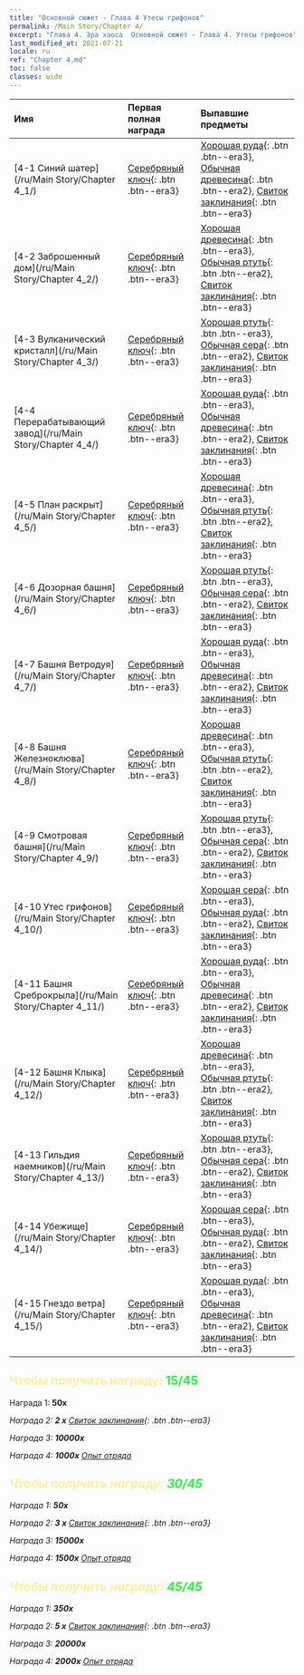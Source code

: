 ```yaml
---
title: "Основной сюжет - Глава 4 Утесы грифонов"
permalink: /Main Story/Chapter 4/
excerpt: "Глава 4. Эра хаоса  Основной сюжет - Глава 4. Утесы грифонов"
last_modified_at: 2021-07-21
locale: ru
ref: "Chapter 4.md"
toc: false
classes: wide
---
```


  | Имя |  Первая полная награда | Выпавшие предметы |
  |:------------|:------------|:------------| 
  | [4-1 Синий шатер](/ru/Main Story/Chapter 4_1/) | [Серебряный ключ](/ItemsRU/con_693/){: .btn .btn--era3} | [Хорошая руда](/ItemsRU/mat_12/){: .btn .btn--era3}, [Обычная древесина](/ItemsRU/mat_7/){: .btn .btn--era2}, [Свиток заклинания](/ItemsRU/con_694/){: .btn .btn--era3} |
  | [4-2 Заброшенный дом](/ru/Main Story/Chapter 4_2/) | [Серебряный ключ](/ItemsRU/con_693/){: .btn .btn--era3} | [Хорошая древесина](/ItemsRU/mat_13/){: .btn .btn--era3}, [Обычная ртуть](/ItemsRU/mat_8/){: .btn .btn--era2}, [Свиток заклинания](/ItemsRU/con_694/){: .btn .btn--era3} |
  | [4-3 Вулканический кристалл](/ru/Main Story/Chapter 4_3/) | [Серебряный ключ](/ItemsRU/con_693/){: .btn .btn--era3} | [Хорошая ртуть](/ItemsRU/mat_14/){: .btn .btn--era3}, [Обычная сера](/ItemsRU/mat_9/){: .btn .btn--era2}, [Свиток заклинания](/ItemsRU/con_694/){: .btn .btn--era3} |
  | [4-4 Перерабатывающий завод](/ru/Main Story/Chapter 4_4/) | [Серебряный ключ](/ItemsRU/con_693/){: .btn .btn--era3} | [Хорошая руда](/ItemsRU/mat_12/){: .btn .btn--era3}, [Обычная древесина](/ItemsRU/mat_7/){: .btn .btn--era2}, [Свиток заклинания](/ItemsRU/con_694/){: .btn .btn--era3} |
  | [4-5 План раскрыт](/ru/Main Story/Chapter 4_5/) | [Серебряный ключ](/ItemsRU/con_693/){: .btn .btn--era3} | [Хорошая древесина](/ItemsRU/mat_13/){: .btn .btn--era3}, [Обычная ртуть](/ItemsRU/mat_8/){: .btn .btn--era2}, [Свиток заклинания](/ItemsRU/con_694/){: .btn .btn--era3} |
  | [4-6 Дозорная башня](/ru/Main Story/Chapter 4_6/) | [Серебряный ключ](/ItemsRU/con_693/){: .btn .btn--era3} | [Хорошая ртуть](/ItemsRU/mat_14/){: .btn .btn--era3}, [Обычная сера](/ItemsRU/mat_9/){: .btn .btn--era2}, [Свиток заклинания](/ItemsRU/con_694/){: .btn .btn--era3} |
  | [4-7 Башня Ветродуя](/ru/Main Story/Chapter 4_7/) | [Серебряный ключ](/ItemsRU/con_693/){: .btn .btn--era3} | [Хорошая руда](/ItemsRU/mat_12/){: .btn .btn--era3}, [Обычная древесина](/ItemsRU/mat_7/){: .btn .btn--era2}, [Свиток заклинания](/ItemsRU/con_694/){: .btn .btn--era3} |
  | [4-8 Башня Железноклюва](/ru/Main Story/Chapter 4_8/) | [Серебряный ключ](/ItemsRU/con_693/){: .btn .btn--era3} | [Хорошая древесина](/ItemsRU/mat_13/){: .btn .btn--era3}, [Обычная ртуть](/ItemsRU/mat_8/){: .btn .btn--era2}, [Свиток заклинания](/ItemsRU/con_694/){: .btn .btn--era3} |
  | [4-9 Смотровая башня](/ru/Main Story/Chapter 4_9/) | [Серебряный ключ](/ItemsRU/con_693/){: .btn .btn--era3} | [Хорошая ртуть](/ItemsRU/mat_14/){: .btn .btn--era3}, [Обычная сера](/ItemsRU/mat_9/){: .btn .btn--era2}, [Свиток заклинания](/ItemsRU/con_694/){: .btn .btn--era3} |
  | [4-10 Утес грифонов](/ru/Main Story/Chapter 4_10/) | [Серебряный ключ](/ItemsRU/con_693/){: .btn .btn--era3} | [Хорошая сера](/ItemsRU/mat_15/){: .btn .btn--era3}, [Обычная руда](/ItemsRU/mat_6/){: .btn .btn--era2}, [Свиток заклинания](/ItemsRU/con_694/){: .btn .btn--era3} |
  | [4-11 Башня Среброкрыла](/ru/Main Story/Chapter 4_11/) | [Серебряный ключ](/ItemsRU/con_693/){: .btn .btn--era3} | [Хорошая руда](/ItemsRU/mat_12/){: .btn .btn--era3}, [Обычная древесина](/ItemsRU/mat_7/){: .btn .btn--era2}, [Свиток заклинания](/ItemsRU/con_694/){: .btn .btn--era3} |
  | [4-12 Башня Клыка](/ru/Main Story/Chapter 4_12/) | [Серебряный ключ](/ItemsRU/con_693/){: .btn .btn--era3} | [Хорошая древесина](/ItemsRU/mat_13/){: .btn .btn--era3}, [Обычная ртуть](/ItemsRU/mat_8/){: .btn .btn--era2}, [Свиток заклинания](/ItemsRU/con_694/){: .btn .btn--era3} |
  | [4-13 Гильдия наемников](/ru/Main Story/Chapter 4_13/) | [Серебряный ключ](/ItemsRU/con_693/){: .btn .btn--era3} | [Хорошая ртуть](/ItemsRU/mat_14/){: .btn .btn--era3}, [Обычная сера](/ItemsRU/mat_9/){: .btn .btn--era2}, [Свиток заклинания](/ItemsRU/con_694/){: .btn .btn--era3} |
  | [4-14 Убежище](/ru/Main Story/Chapter 4_14/) | [Серебряный ключ](/ItemsRU/con_693/){: .btn .btn--era3} | [Хорошая сера](/ItemsRU/mat_15/){: .btn .btn--era3}, [Обычная руда](/ItemsRU/mat_6/){: .btn .btn--era2}, [Свиток заклинания](/ItemsRU/con_694/){: .btn .btn--era3} |
  | [4-15 Гнездо ветра](/ru/Main Story/Chapter 4_15/) | [Серебряный ключ](/ItemsRU/con_693/){: .btn .btn--era3} | [Хорошая руда](/ItemsRU/mat_12/){: .btn .btn--era3}, [Обычная древесина](/ItemsRU/mat_7/){: .btn .btn--era2}, [Свиток заклинания](/ItemsRU/con_694/){: .btn .btn--era3} |


## <span style="color: #ffeea0">Чтобы получить награду: </span><span style="color: #27f73a">15/45</span>

 Награда 1:  **50x** <i class="fas fa-gem"/>

 Награда 2: **2 x** [Свиток заклинания](/ItemsRU/con_694/){: .btn .btn--era3}

 Награда 3:  **10000x** <i class="fas fa-coins"/>

 Награда 4:  **1000x** [Опыт отряда](/ItemsRU/con_902/)



## <span style="color: #ffeea0">Чтобы получить награду: </span><span style="color: #27f73a">30/45</span>

 Награда 1:  **50x** <i class="fas fa-gem"/>

 Награда 2: **3 x** [Свиток заклинания](/ItemsRU/con_694/){: .btn .btn--era3}

 Награда 3:  **15000x** <i class="fas fa-coins"/>

 Награда 4:  **1500x** [Опыт отряда](/ItemsRU/con_902/)



## <span style="color: #ffeea0">Чтобы получить награду: </span><span style="color: #27f73a">45/45</span>

 Награда 1:  **350x** <i class="fas fa-gem"/>

 Награда 2: **5 x** [Свиток заклинания](/ItemsRU/con_694/){: .btn .btn--era3}

 Награда 3:  **20000x** <i class="fas fa-coins"/>

 Награда 4:  **2000x** [Опыт отряда](/ItemsRU/con_902/)

